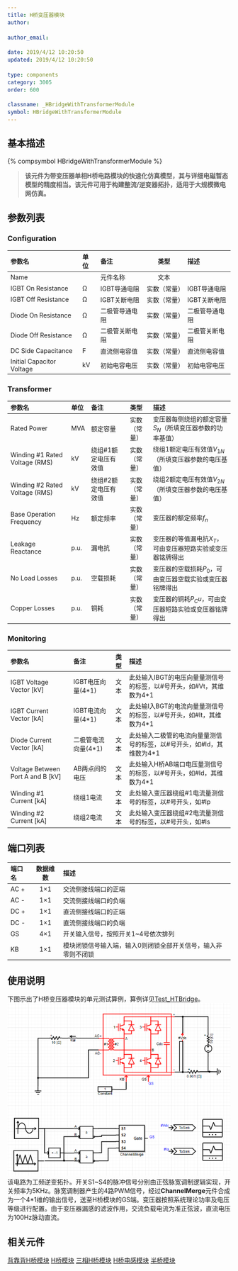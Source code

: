 ```yaml
---
title: H桥变压器模块
author:

author_email:

date: 2019/4/12 10:20:50
updated: 2019/4/12 10:20:50

type: components
category: 3005
order: 600

classname: _HBridgeWithTransformerModule
symbol: HBridgeWithTransformerModule
---
```

## 基本描述
{% compsymbol HBridgeWithTransformerModule %}

> **该元件为带变压器单相H桥电路模块的快速化仿真模型，其与详细电磁暂态模型的精度相当。该元件可用于构建整流/逆变器拓扑，适用于大规模微电网仿真。**

## 参数列表
### Configuration
| 参数名 | 单位 | 备注 | 类型 | 描述 |
| :--- | :--- | :--- | :--: | :--- |
| Name |  | 元件名称 | 文本 |  |
| IGBT On Resistance | Ω | IGBT导通电阻 | 实数（常量） | IGBT导通电阻 |
| IGBT Off Resistance | Ω | IGBT关断电阻 | 实数（常量） | IGBT关断电阻 |
| Diode On Resistance | Ω | 二极管导通电阻 | 实数（常量） | 二极管导通电阻 |
| Diode Off Resistance | Ω | 二极管关断电阻 | 实数（常量） | 二极管关断电阻 |
| DC Side Capacitance | F | 直流侧电容值 | 实数（常量） | 直流侧电容值 |
| Initial Capacitor Voltage | kV | 初始电容电压 | 实数（常量） | 初始电容电压 |

### Transformer
| 参数名 | 单位 | 备注 | 类型 | 描述 |
| :--- | :--- | :--- | :--: | :--- |
| Rated Power | MVA | 额定容量 | 实数（常量） | 变压器每侧绕组的额定容量$S_N$（所填变压器参数的功率基值） |
| Winding #1 Rated Voltage (RMS) | kV | 绕组#1额定电压有效值 | 实数（常量） | 绕组1额定电压有效值$V_{1N}$（所填变压器参数的电压基值） |
| Winding #2 Rated Voltage (RMS) | kV | 绕组#2额定电压有效值 | 实数（常量） | 绕组2额定电压有效值$V_{2N}$（所填变压器参数的电压基值） |
| Base Operation Frequency | Hz | 额定频率 | 实数（常量） | 变压器的额定频率$f_n$ |
| Leakage Reactance | p.u. | 漏电抗 | 实数（常量） | 变压器的等值漏电抗$X_T$，可由变压器短路实验或变压器铭牌得出 |
| No Load Losses | p.u. | 空载损耗 | 实数（常量） | 变压器的空载损耗$P_0$，可由变压器空载实验或变压器铭牌得出 |
| Copper Losses | p.u. | 铜耗 | 实数（常量） | 变压器的铜耗$P_Cu$，可由变压器短路实验或变压器铭牌得出 |

### Monitoring
| 参数名 | 备注 | 类型 | 描述 |
| :--- | :--- | :--: | :--- |
| IGBT Voltage Vector \[kV\] | IGBT电压向量(4*1) | 文本 | 此处输入IBGT的电压向量量测信号的标签，以#号开头，如#Vt，其维数为4\*1 |
| IGBT Current Vector \[kA\] | IGBT电流向量(4*1) | 文本 | 此处输I入BGT的电流向量量测信号的标签，以#号开头，如#It，其维数为4\*1 |
| Diode Current Vector \[kA\] | 二极管电流向量(4*1) | 文本 | 此处输入二极管的电流向量量测信号的标签，以#号开头，如#Id，其维数为4\*1 |
| Voltage Between Port A and B \[kV\] | AB两点间的电压 | 文本 | 此处输入H桥AB端口电压量测信号的标签，以#号开头，如#Id，其维数为4\*1 |
| Winding #1 Current \[kA\] | 绕组1电流 | 文本 | 此处输入变压器绕组#1电流量测信号的标签，以#号开头，如#Ip |
| Winding #2 Current \[kA\] | 绕组2电流 | 文本 | 此处输入变压器绕组#2电流量测信号的标签，以#号开头，如#Is |


## 端口列表

| 端口名 | 数据维数 | 描述 |
| :--- | :--:  | :--- |
| AC + | 1×1 |交流侧接线端口的正端 |
| AC - | 1×1 |交流侧接线端口的负端 |
| DC + | 1×1 |直流侧接线端口的正端 |
| DC - | 1×1 |直流侧接线端口的负端 |
| GS | 4×1 |开关输入信号，按照开关1~4号依次排列 |
| KB | 1×1 |模块闭锁信号输入端，输入0则闭锁全部开关信号，输入非零则不闭锁 |

## 使用说明
下图示出了H桥变压器模块的单元测试算例，算例详见[Test_HTBridge]()。
![单元测试图](comp_VSCModule/HT.png)
该电路为工频逆变拓扑。开关S1\~S4的脉冲信号分别由正弦脉宽调制逻辑实现，开关频率为5KHz。脉宽调制器产生的4路PWM信号，经过**ChannelMerge**元件合成为一个4\*1维的输出信号，送至H桥模块的GS端。变压器按照系统理论功率及电压等级进行配置。由于变压器漏感的滤波作用，交流负载电流为准正弦波，直流电压为100Hz脉动直流。

## 相关元件
[背靠背H桥模块](/components/comp_BacktoBackModule.html)
[H桥模块](/components/comp_HBridgeModule.html)
[三相H桥模块](/components/comp_ThreePhaseHBridgeModule.html)
[H桥电感模块](/components/comp_HBridgeWithInductanceModule.html)
[半桥模块](/components/comp_HalfBridgeModule.html)
